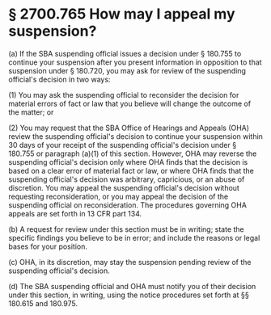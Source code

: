 # § 2700.765   How may I appeal my suspension?

(a) If the SBA suspending official issues a decision under § 180.755 to continue your suspension after you present information in opposition to that suspension under § 180.720, you may ask for review of the suspending official's decision in two ways:


(1) You may ask the suspending official to reconsider the decision for material errors of fact or law that you believe will change the outcome of the matter; or


(2) You may request that the SBA Office of Hearings and Appeals (OHA) review the suspending official's decision to continue your suspension within 30 days of your receipt of the suspending official's decision under § 180.755 or paragraph (a)(1) of this section. However, OHA may reverse the suspending official's decision only where OHA finds that the decision is based on a clear error of material fact or law, or where OHA finds that the suspending official's decision was arbitrary, capricious, or an abuse of discretion. You may appeal the suspending official's decision without requesting reconsideration, or you may appeal the decision of the suspending official on reconsideration. The procedures governing OHA appeals are set forth in 13 CFR part 134.


(b) A request for review under this section must be in writing; state the specific findings you believe to be in error; and include the reasons or legal bases for your position.


(c) OHA, in its discretion, may stay the suspension pending review of the suspending official's decision.


(d) The SBA suspending official and OHA must notify you of their decision under this section, in writing, using the notice procedures set forth at §§ 180.615 and 180.975.




